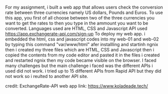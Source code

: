 For my assignment, i built a web app that allows users check the conversion rate between three currencies namely US dollars, Pounds and Euros.
	To use this app, you first of all choose between two of the three currencies you want to get the rates to then you type in the ammount you want to be converted.
Languages used are HTML, CSS and Javascript 
API used https://app.exchangerate-api.com/sign-up
	To deploy my web app. i embedded the html, css and javascript  codes into my web-01 and web-02 by typing this command "var/www/html" afer installling and startinh ngnix then i created my three files which are HTML, CSS and Javascript then i copied the contents from my code editor and pasted it in the files i created and restarted ngnix then my code became visible on the browser. 
I faced many challenges but the main challenge i faced was the different APIs i used did not work. i tried up to 15 different APIs from  Rapid API but they did not work so i reulted to another API site.

credit: ExchangeRate-API
web app link: https://www.koladeade.tech/
